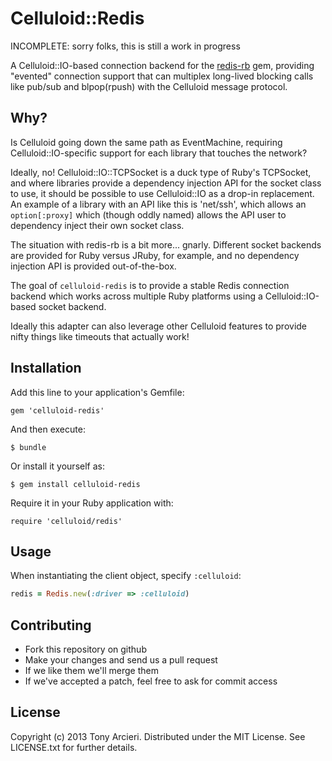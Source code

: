 Celluloid::Redis
================

INCOMPLETE: sorry folks, this is still a work in progress

A Celluloid::IO-based connection backend for the [redis-rb][redisrb]
gem, providing "evented" connection support that can multiplex long-lived
blocking calls like pub/sub and blpop(rpush) with the Celluloid message
protocol.

[redisrb]: https://github.com/redis/redis-rb

## Why?

Is Celluloid going down the same path as EventMachine, requiring
Celluloid::IO-specific support for each library that touches the network?

Ideally, no! Celluloid::IO::TCPSocket is a duck type of Ruby's TCPSocket,
and where libraries provide a dependency injection API for the socket
class to use, it should be possible to use Celluloid::IO as a drop-in
replacement. An example of a library with an API like this is 'net/ssh',
which allows an `option[:proxy]` which (though oddly named) allows the
API user to dependency inject their own socket class.

The situation with redis-rb is a bit more... gnarly. Different socket
backends are provided for Ruby versus JRuby, for example, and no
dependency injection API is provided out-of-the-box.

The goal of `celluloid-redis` is to provide a stable Redis connection
backend which works across multiple Ruby platforms using a
Celluloid::IO-based socket backend.

Ideally this adapter can also leverage other Celluloid features to provide
nifty things like timeouts that actually work!

## Installation

Add this line to your application's Gemfile:

    gem 'celluloid-redis'

And then execute:

    $ bundle

Or install it yourself as:

    $ gem install celluloid-redis

Require it in your Ruby application with:

    require 'celluloid/redis'

## Usage

When instantiating the client object, specify `:celluloid`:

```ruby
redis = Redis.new(:driver => :celluloid)
```

## Contributing

* Fork this repository on github
* Make your changes and send us a pull request
* If we like them we'll merge them
* If we've accepted a patch, feel free to ask for commit access

## License

Copyright (c) 2013 Tony Arcieri. Distributed under the MIT License. See
LICENSE.txt for further details.
